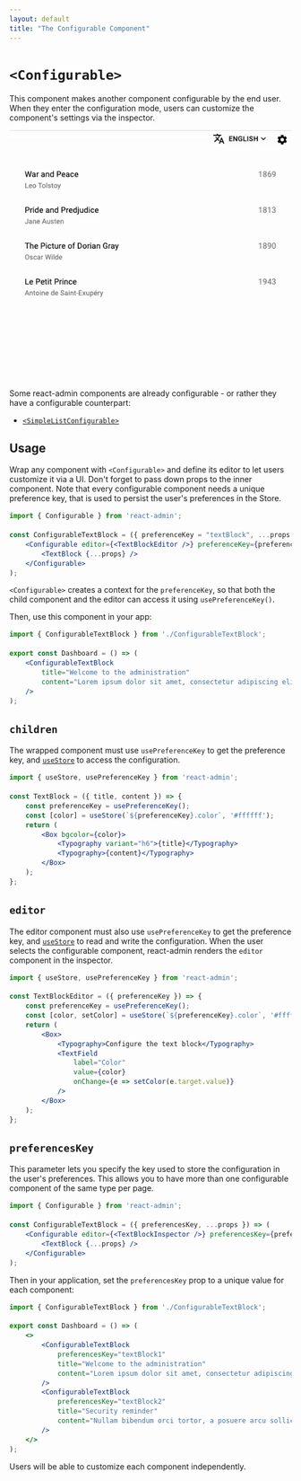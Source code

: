 ```yaml
---
layout: default
title: "The Configurable Component"
---
```


# `<Configurable>`

This component makes another component configurable by the end user. When they enter the configuration mode, users can customize the component's settings via the inspector.

![SimpleListConfigurable](./img/SimpleListConfigurable.gif)

Some react-admin components are already configurable - or rather they have a configurable counterpart:

- [`<SimpleListConfigurable>`](./SimpleList.md#configurable)

## Usage

Wrap any component with `<Configurable>` and define its editor to let users customize it via a UI. Don't forget to pass down props to the inner component. Note that every configurable component needs a unique preference key, that is used to persist the user's preferences in the Store.

```jsx
import { Configurable } from 'react-admin';

const ConfigurableTextBlock = ({ preferenceKey = "textBlock", ...props }) => (
    <Configurable editor={<TextBlockEditor />} preferenceKey={preferenceKey}>
        <TextBlock {...props} />
    </Configurable>
);
```

`<Configurable>` creates a context for the `preferenceKey`, so that both the child component and the editor can access it using `usePreferenceKey()`.
 
Then, use this component in your app:

```jsx
import { ConfigurableTextBlock } from './ConfigurableTextBlock';

export const Dashboard = () => (
    <ConfigurableTextBlock
        title="Welcome to the administration"
        content="Lorem ipsum dolor sit amet, consectetur adipiscing elit."
    />
);
```

## `children`

The wrapped component must use `usePreferenceKey` to get the preference key, and [`useStore`](./useStore.md) to access the configuration.

```jsx
import { useStore, usePreferenceKey } from 'react-admin';

const TextBlock = ({ title, content }) => {
    const preferenceKey = usePreferenceKey();
    const [color] = useStore(`${preferenceKey}.color`, '#ffffff');
    return (
        <Box bgcolor={color}>
            <Typography variant="h6">{title}</Typography>
            <Typography>{content}</Typography>
        </Box>
    );
};
```

## `editor`

The editor component must also use `usePreferenceKey` to get the preference key, and [`useStore`](./useStore.md) to read and write the configuration. When the user selects the configurable component, react-admin renders the `editor` component in the inspector.

```jsx
import { useStore, usePreferenceKey } from 'react-admin';

const TextBlockEditor = ({ preferenceKey }) => {
    const preferenceKey = usePreferenceKey();
    const [color, setColor] = useStore(`${preferenceKey}.color`, '#ffffff');
    return (
        <Box>
            <Typography>Configure the text block</Typography>
            <TextField
                label="Color"
                value={color}
                onChange={e => setColor(e.target.value)}
            />
        </Box>
    );
};
```

## `preferencesKey`

This parameter lets you specify the key used to store the configuration in the user's preferences. This allows you to have more than one configurable component of the same type per page. 

```jsx
import { Configurable } from 'react-admin';

const ConfigurableTextBlock = ({ preferencesKey, ...props }) => (
    <Configurable editor={<TextBlockInspector />} preferencesKey={preferencesKey}>
        <TextBlock {...props} />
    </Configurable>
);
```

Then in your application, set the `preferencesKey` prop to a unique value for each component:

```jsx
import { ConfigurableTextBlock } from './ConfigurableTextBlock';

export const Dashboard = () => (
    <>
        <ConfigurableTextBlock
            preferencesKey="textBlock1"
            title="Welcome to the administration"
            content="Lorem ipsum dolor sit amet, consectetur adipiscing elit."
        />
        <ConfigurableTextBlock
            preferencesKey="textBlock2"
            title="Security reminder"
            content="Nullam bibendum orci tortor, a posuere arcu sollicitudin ac"
        />
    </>
);
```

Users will be able to customize each component independently.

